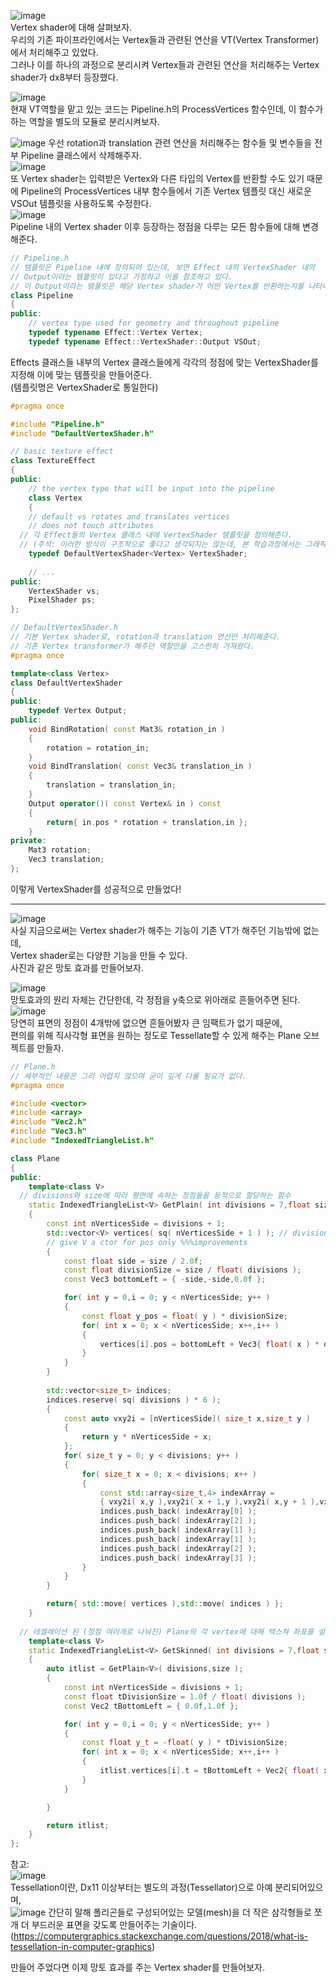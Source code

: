 ![image](https://user-images.githubusercontent.com/63915665/180607601-bf134eb5-6dd9-400e-99f7-a640d6afe4db.png)  
Vertex shader에 대해 살펴보자.  
우리의 기존 파이프라인에서는 Vertex들과 관련된 연산을 VT(Vertex Transformer)에서 처리해주고 있었다.  
그러나 이를 하나의 과정으로 분리시켜 Vertex들과 관련된 연산을 처리해주는 Vertex shader가 dx8부터 등장했다.  
  
![image](https://user-images.githubusercontent.com/63915665/180607668-9c06b909-e42a-46c6-807f-85046fab85e2.png)  
현재 VT역할을 맡고 있는 코드는 Pipeline.h의 ProcessVertices 함수인데, 이 함수가 하는 역할을 별도의 모듈로 분리시켜보자.  

![image](https://user-images.githubusercontent.com/63915665/180607723-8ce2ff6b-e844-4244-9f5f-79776c395b39.png)
우선 rotation과 translation 관련 연산을 처리해주는 함수들 및 변수들을 전부 Pipeline 클래스에서 삭제해주자.  
![image](https://user-images.githubusercontent.com/63915665/180607748-5b644e7b-0d25-4399-81e0-4b57a02858f4.png)  
또 Vertex shader는 입력받은 Vertex와 다른 타입의 Vertex를 반환할 수도 있기 때문에 Pipeline의 ProcessVertices 내부 함수들에서 
기존 Vertex 템플릿 대신 새로운 VSOut 템플릿을 사용하도록 수정한다.  
![image](https://user-images.githubusercontent.com/63915665/180608139-7f2a76f8-4c56-4dbc-9201-ce49b27bf410.png)  
Pipeline 내의 Vertex shader 이후 등장하는 정점을 다루는 모든 함수들에 대해 변경해준다.  
  
```c++
// Pipeline.h
// 템플릿은 Pipeline 내에 정의되어 있는데, 보면 Effect 내의 VertexShader 내의 
// Output이라는 템플릿이 있다고 가정하고 이를 참조하고 있다.
// 이 Output이라는 템플릿은 해당 Vertex shader가 어떤 Vertex를 반환하는지를 나타내는 템플릿이다. 
class Pipeline
{
public:
	// vertex type used for geometry and throughout pipeline
	typedef typename Effect::Vertex Vertex;
	typedef typename Effect::VertexShader::Output VSOut;
```

Effects 클래스들 내부의 Vertex 클래스들에게 각각의 정점에 맞는 VertexShader를 지정해 이에 맞는 템플릿을 만들어준다.  
(템플릿명은 VertexShader로 통일한다)  
```c++
#pragma once

#include "Pipeline.h"
#include "DefaultVertexShader.h"

// basic texture effect
class TextureEffect
{
public:
	// the vertex type that will be input into the pipeline
	class Vertex
	{
	// default vs rotates and translates vertices
	// does not touch attributes
  // 각 Effect들의 Vertex 클래스 내에 VertexShader 템플릿을 정의해준다.
  // (주석: 이러한 방식이 구조적으로 좋다고 생각되지는 않는데, 본 학습과정에서는 그래픽스의 원리를 이해하는 것이 목표이므로 그냥 넘어가자)
	typedef DefaultVertexShader<Vertex> VertexShader;
  
	// ...
public:
	VertexShader vs;
	PixelShader ps;
};
```
  
```c++
// DefaultVertexShader.h
// 기본 Vertex shader로, rotation과 translation 연산만 처리해준다.
// 기존 Vertex transformer가 해주던 역할만을 고스란히 가져왔다.
#pragma once

template<class Vertex>
class DefaultVertexShader
{
public:
	typedef Vertex Output;
public:
	void BindRotation( const Mat3& rotation_in )
	{
		rotation = rotation_in;
	}
	void BindTranslation( const Vec3& translation_in )
	{
		translation = translation_in;
	}
	Output operator()( const Vertex& in ) const
	{
		return{ in.pos * rotation + translation,in };
	}
private:
	Mat3 rotation;
	Vec3 translation;
};
```
  
이렇게 VertexShader를 성공적으로 만들었다!  

---  
![image](https://user-images.githubusercontent.com/63915665/180608490-a293f3b3-9e01-46ba-adcd-64273aa3259c.png)  
사실 지금으로써는 Vertex shader가 해주는 기능이 기존 VT가 해주던 기능밖에 없는데,  
Vertex shader로는 다양한 기능을 만들 수 있다.  
사진과 같은 망토 효과를 만들어보자.  

![image](https://user-images.githubusercontent.com/63915665/180608528-6715af15-32da-4c83-9fc0-1786ea1541d5.png)  
망토효과의 원리 자체는 간단한데, 각 정점을 y축으로 위아래로 흔들어주면 된다.  
![image](https://user-images.githubusercontent.com/63915665/180608865-2cf1ee47-441c-4a7c-967a-672b9a9d708e.png)  
당연히 표면의 정점이 4개밖에 없으면 흔들어봤자 큰 임팩트가 없기 때문에,  
편의를 위해 직사각형 표면을 원하는 정도로 Tessellate할 수 있게 해주는 Plane 오브젝트를 만들자.  
```c++
// Plane.h
// 세부적인 내용은 그리 어렵지 않으며 굳이 깊게 다룰 필요가 없다.
#pragma once

#include <vector>
#include <array>
#include "Vec2.h"
#include "Vec3.h"
#include "IndexedTriangleList.h"

class Plane
{
public:
	template<class V>
  // divisions와 size에 따라 평면에 속하는 정점들을 동적으로 할당하는 함수
	static IndexedTriangleList<V> GetPlain( int divisions = 7,float size = 1.0f )
	{
		const int nVerticesSide = divisions + 1;
		std::vector<V> vertices( sq( nVerticesSide + 1 ) ); // divisions의 제곱에 비례하는 만큼의 크기를 할당한다. (정점을 다 저장해야 하므로)
		// give V a ctor for pos only %%%improvements
		{
			const float side = size / 2.0f;
			const float divisionSize = size / float( divisions );
			const Vec3 bottomLeft = { -side,-side,0.0f };

			for( int y = 0,i = 0; y < nVerticesSide; y++ )
			{
				const float y_pos = float( y ) * divisionSize;
				for( int x = 0; x < nVerticesSide; x++,i++ )
				{
					vertices[i].pos = bottomLeft + Vec3{ float( x ) * divisionSize,y_pos,0.0f };
				}
			}
		}
		
		std::vector<size_t> indices;
		indices.reserve( sq( divisions ) * 6 );
		{
			const auto vxy2i = [nVerticesSide]( size_t x,size_t y )
			{
				return y * nVerticesSide + x;
			};
			for( size_t y = 0; y < divisions; y++ )
			{
				for( size_t x = 0; x < divisions; x++ )
				{
					const std::array<size_t,4> indexArray =
					{ vxy2i( x,y ),vxy2i( x + 1,y ),vxy2i( x,y + 1 ),vxy2i( x + 1,y + 1 ) };
					indices.push_back( indexArray[0] );
					indices.push_back( indexArray[2] );
					indices.push_back( indexArray[1] );
					indices.push_back( indexArray[1] );
					indices.push_back( indexArray[2] );
					indices.push_back( indexArray[3] );
				}
			}
		}

		return{ std::move( vertices ),std::move( indices ) };
	}
  
  // 테셀레이션 된 (정점 여러개로 나눠진) Plane의 각 vertex에 대해 텍스쳐 좌표를 설정하는 함수
	template<class V>
	static IndexedTriangleList<V> GetSkinned( int divisions = 7,float size = 1.0f )
	{
		auto itlist = GetPlain<V>( divisions,size );
		{
			const int nVerticesSide = divisions + 1;
			const float tDivisionSize = 1.0f / float( divisions );
			const Vec2 tBottomLeft = { 0.0f,1.0f };

			for( int y = 0,i = 0; y < nVerticesSide; y++ )
			{
				const float y_t = -float( y ) * tDivisionSize;
				for( int x = 0; x < nVerticesSide; x++,i++ )
				{
					itlist.vertices[i].t = tBottomLeft + Vec2{ float( x ) * tDivisionSize,y_t };
				}
			}

		}

		return itlist;
	}
};
```
  
참고:  
![image](https://user-images.githubusercontent.com/63915665/180608601-14071267-26ae-4edb-96f0-7e26ab02863b.png)  
Tessellation이란, Dx11 이상부터는 별도의 과정(Tessellator)으로 아예 분리되어있으며,  
![image](https://user-images.githubusercontent.com/63915665/180608909-d9b47dd0-4aa5-47ca-9e28-0332f1e1c45e.png)
간단히 말해 폴리곤들로 구성되어있는 모델(mesh)을 더 작은 삼각형들로 쪼개 더 부드러운 표면을 갖도록 만들어주는 기술이다.  
(https://computergraphics.stackexchange.com/questions/2018/what-is-tessellation-in-computer-graphics)  
  
만들어 주었다면 이제 망토 효과를 주는 Vertex shader를 만들어보자.  





